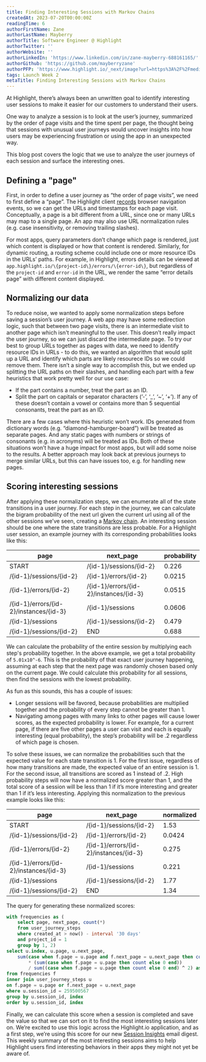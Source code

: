 ```yaml
---
title: Finding Interesting Sessions with Markov Chains
createdAt: 2023-07-20T00:00:00Z
readingTime: 6
authorFirstName: Zane
authorLastName: Mayberry
authorTitle: Software Engineer @ Highlight 
authorTwitter: ''
authorWebsite: ''
authorLinkedIn: 'https://www.linkedin.com/in/zane-mayberry-688161165/'
authorGithub: 'https://github.com/mayberryzane'
authorPFP: 'https://www.highlight.io/_next/image?url=https%3A%2F%2Fmedia.graphassets.com%2FvrMpBimsRzOGGJSWWppg&w=1920&q=75'
tags: Launch Week 2
metaTitle: Finding Interesting Sessions with Markov Chains
---
```

At Highlight, there’s always been an unwritten goal to identify interesting user sessions to make it easier for our customers to understand their users. 

One way to analyze a session is to look at the user’s journey, summarized by the order of page visits and the time spent per page, the thought being that sessions with unusual user journeys would uncover insights into how users may be experiencing frustration or using the app in an unexpected way. 

This blog post covers the logic that we use to analyze the user journeys of each session and surface the interesting ones.

## Defining a "page"

First, in order to define a user journey as “the order of page visits”, we need to first define a “page”. The Highlight client [records](https://github.com/highlight/highlight/blob/47ac4497d8ba94df83471e54d14ea788e04767b0/sdk/client/src/index.tsx#L946) browser navigation events, so we can get the URLs and timestamps for each page visit. Conceptually, a page is a bit different from a URL, since one or many URLs may map to a single page. An app may also use URL normalization rules (e.g. case insensitivity, or removing trailing slashes). 

For most apps, query parameters don’t change which page is rendered, just which content is displayed or how that content is rendered. Similarly, for dynamic routing, a routing scheme could include one or more resource IDs in the URLs’ paths. For example, in Highlight, errors details can be viewed at `app.highlight.io/\{project-id\}/errors/\{error-id\}`, but regardless of the `project-id` and `error-id` in the URL, we render the same “error details page” with different content displayed.

## Normalizing our data

To reduce noise, we wanted to apply some normalization steps before saving a session’s user journey. A web app may have some redirection logic, such that between two page visits, there is an intermediate visit to another page which isn't meaningful to the user. This doesn’t really impact the user journey, so we can just discard the intermediate page. To try our best to group URLs together as pages with data, we need to identify resource IDs in URLs - to do this, we wanted an algorithm that would split up a URL and identify which parts are likely resourece IDs so we could remove them. There isn’t a single way to accomplish this, but we ended up splitting the URL paths on their slashes, and handling each part with a few heuristics that work pretty well for our use case:

- If the part contains a number, treat the part as an ID.
- Split the part on capitals or separator characters (’-’, ‘_’, ‘~’, ‘+’). If any of these doesn’t contain a vowel or contains more than 5 sequential consonants, treat the part as an ID.

There are a few cases where this heuristic won’t work. IDs generated from dictionary words (e.g. “diamond-hamburger-board”) will be treated as separate pages. And any static pages with numbers or strings of consonants (e.g. in acronyms) will be treated as IDs. Both of these situations won’t have a huge impact for most apps, but will add some noise to the results. A better approach may look back at previous journeys to merge similar URLs, but this can have issues too, e.g. for handling new pages.

## Scoring interesting sessions

After applying these normalization steps, we can enumerate all of the state transitions in a user journey. For each step in the journey, we can calculate the bigram probability of the next url given the current url using all of the other sessions we’ve seen, creating a [Markov chain](https://en.wikipedia.org/wiki/Markov_chain). An interesting session should be one where the state transitions are less probable. For a Highlight user session, an example journey with its corresponding probabilities looks like this:

| page | next_page | probability |
| --- | --- | --- |
| START | /\{id-1\}/sessions/\{id-2\} | 0.226 |
| /\{id-1\}/sessions/\{id-2\} | /\{id-1\}/errors/\{id-2\} | 0.0215 |
| /\{id-1\}/errors/\{id-2\} | /\{id-1\}/errors/\{id-2\}/instances/\{id-3\} | 0.0515 |
| /\{id-1\}/errors/\{id-2\}/instances/\{id-3\} | /\{id-1\}/sessions | 0.0606 |
| /\{id-1\}/sessions | /\{id-1\}/sessions/\{id-2\} | 0.479 |
| /\{id-1\}/sessions/\{id-2\} | END | 0.688 |

We can calculate the probability of the entire session by multiplying each step's probability together. In the above example, we get a total probability of `5.01x10^-6`. This is the probability of that exact user journey happening, assuming at each step that the next page was randomly chosen based only on the current page. We could calculate this probability for all sessions, then find the sessions with the lowest probability. 

As fun as this sounds, this has a couple of issues:
- Longer sessions will be favored, because probabilities are multiplied together and the probability of every step cannot be greater than 1.
- Navigating among pages with many links to other pages will cause lower scores, as the expected probability is lower. For example, for a current page, if there are five other pages a user can visit and each is equally interesting (equal probability), the step’s probability will be .2 regardless of which page is chosen.

To solve these issues, we can normalize the probabilities such that the expected value for each state transition is 1. For the first issue, regardless of how many transitions are made, the expected value of an entire session is 1. For the second issue, all transitions are scored as 1 instead of .2. High probability steps will now have a normalized score greater than 1, and the total score of a session will be less than 1 if it’s more interesting and greater than 1 if it’s less interesting. Applying this normalization to the previous example looks like this:

| page | next_page | normalized |
| --- | --- | --- |
| START | /\{id-1\}/sessions/\{id-2\} | 1.53 |
| /\{id-1\}/sessions/\{id-2\} | /\{id-1\}/errors/\{id-2\} | 0.0424 |
| /\{id-1\}/errors/\{id-2\} | /\{id-1\}/errors/\{id-2\}/instances/\{id-3\} | 0.275 |
| /\{id-1\}/errors/\{id-2\}/instances/\{id-3\} | /\{id-1\}/sessions | 0.221 |
| /\{id-1\}/sessions | /\{id-1\}/sessions/\{id-2\} | 1.77 |
| /\{id-1\}/sessions/\{id-2\} | END | 1.34 |

The query for generating these normalized scores:

```sql
with frequencies as (
    select page, next_page, count(*)
    from user_journey_steps
    where created_at > now() - interval '30 days'
    and project_id = 1
    group by 1, 2)
select u.index, u.page, u.next_page,
    sum(case when f.page = u.page and f.next_page = u.next_page then count else 0 end)
        * (sum(case when f.page = u.page then count else 0 end))
        / sum((case when f.page = u.page then count else 0 end) ^ 2) as normalized
from frequencies f
inner join user_journey_steps u
on f.page = u.page or f.next_page = u.next_page
where u.session_id = 259500567
group by u.session_id, index
order by u.session_id, index
```

Finally, we can calculate this score when a session is completed and save the value so that we can sort on it to find the most interesting sessions later on. We’re excited to use this logic across the Highlight.io application, and as a first step, we’re using this score for our new [Session Insights](/docs/general/product-features/general-features/digests) email digest. This weekly summary of the most interesting sessions aims to help Highlight users find interesting behaviors in their apps they might not yet be aware of.

